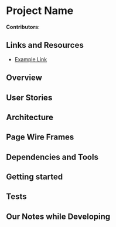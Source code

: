 # Project Name

**Contributors**:

## Links and Resources

- [Example Link](www.google.com)

## Overview

## User Stories

## Architecture

## Page Wire Frames

## Dependencies and Tools

## Getting started

## Tests

## Our Notes while Developing
